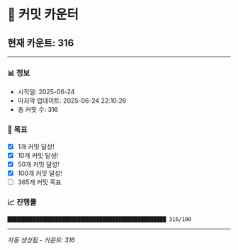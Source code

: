 # 🔢 커밋 카운터

## 현재 카운트: 316

---

### 📊 정보
- 시작일: 2025-06-24
- 마지막 업데이트: 2025-06-24 22:10:26
- 총 커밋 수: 316

### 🎯 목표
- [x] 1개 커밋 달성!
- [x] 10개 커밋 달성!
- [x] 50개 커밋 달성!
- [x] 100개 커밋 달성!
- [ ] 365개 커밋 목표

### 📈 진행률
```
██████████████████████████████████████████████████ 316/100
```

---
*자동 생성됨 - 카운트: 316*
